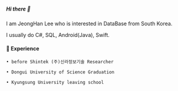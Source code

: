 
  <h5>Hi there 👋</h5>
  
  I am JeongHan Lee who is interested in DataBase from South Korea.
  
  I usually do C#, SQL, Android(Java), Swift.
  
  
  <h4>🎨 Experience</h4>
  
    • before Shintek (주)신라정보기술 Researcher
    
    • Dongui University of Science Graduation
    
    • Kyungsung University leaving school


<!--
**xian0310567/xian0310567** is a ✨ _special_ ✨ repository because its `README.md` (this file) appears on your GitHub profile.

Here are some ideas to get you started:

- 🔭 I’m currently working on ...
- 🌱 I’m currently learning ...
- 👯 I’m looking to collaborate on ...
- 🤔 I’m looking for help with ...
- 💬 Ask me about ...
- 📫 How to reach me: ...
- 😄 Pronouns: ...
- ⚡ Fun fact: ...
-->
